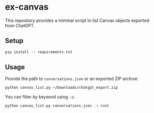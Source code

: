 # ex-canvas

This repository provides a minimal script to list Canvas objects exported from ChatGPT.

## Setup

```bash
pip install -r requirements.txt
```

## Usage

Provide the path to `conversations.json` or an exported ZIP archive:

```bash
python canvas_list.py ~/Downloads/chatgpt_export.zip
```

You can filter by keyword using `-s`:

```bash
python canvas_list.py conversations.json -s rust
```

